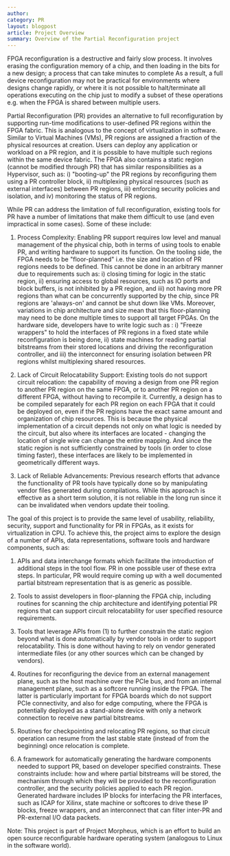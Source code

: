 ```yaml
---
author: 
category: PR
layout: blogpost
article: Project Overview
summary: Overview of the Partial Reconfiguration project
---
```

FPGA reconfiguration is a destructive and fairly slow process. It involves erasing the configuration memory of a chip, and then loading in the bits for a new design; a process that can take minutes to complete As a result, a full device reconfiguration may not be practical for environments where designs change rapidly, or where it is not possible to halt/terminate all operations executing on the chip just to modify a subset of these operations e.g. when the FPGA is shared between multiple users. 

Partial Reconfiguration (PR) provides an alternative to full reconfiguration by supporting run-time modifications to user-defined PR regions within the FPGA fabric. This is analogous to the concept of virtualization in software. Similar to Virtual Machines (VMs), PR regions are assigned a fraction of the physical resources at creation. Users can deploy any application or workload on a PR region, and it is possible to have multiple such regions within the same device fabric. The FPGA also contains a static region (cannot be modified through PR) that has similar responsibilities as a Hypervisor, such as: i) "booting-up" the PR regions by reconfiguring them using a PR controller block, ii) multiplexing physical resources (such as external interfaces) between PR regions, iii) enforcing security policies and isolation, and iv) monitoring the status of PR regions.  


While PR can address the limitation of full reconfiguration, existing tools for PR have a number of limitations that make them difficult to use (and even impractical in some cases). Some of these include:
1. Process Complexity: Enabling PR support requires low level and manual management of the physical chip, both in terms of using tools to enable PR, and writing hardware to support its function. On the tooling side, the FPGA needs to be "floor-planned" i.e. the size and location of PR regions needs to be defined. This cannot be done in an arbitrary manner due to requirements such as: i) closing timing for logic in the static region, ii) ensuring access to global resources, such as IO ports and block buffers, is not inhibited by a PR region, and iii) not having more PR regions than what can be concurrently supported by the chip, since PR regions are 'always-on' and cannot be shut down like VMs. Moreover, variations in chip architecture and size mean that this floor-planning may need to be done multiple times to support all target FPGAs. On the hardware side, developers have to write logic such as : i) "Freeze wrappers" to hold the interfaces of PR regions in a fixed state while reconfiguration is being done, ii) state machines for reading partial bitstreams from their stored locations and driving the reconfiguration controller, and iii) the interconnect for ensuring isolation between PR regions whilst multiplexing shared resources. 

2. Lack of Circuit Relocatability Support: Existing tools do not support circuit relocation: the capability of moving a design from one PR region to another PR region on the same FPGA, or to another PR region on a different FPGA, without having to recompile it. Currently, a design has to be compiled separately for each PR region on each FPGA that it could be deployed on, even if the PR regions have the exact same amount and organization of chip resources. This is because the physical implementation of a circuit depends not only on what logic is needed by the circuit, but also where its interfaces are located - changing the location of single wire can change the entire mapping. And since the static region is not sufficiently constrained by tools (in order to close timing faster), these interfaces are likely to be implemented in geometrically different ways. 

3. Lack of Reliable Advancements: Previous research efforts that advance the functionality of PR tools have typically done so by manipulating vendor files generated during compilations. While this approach is effective as a short term solution, it is not reliable in the long run since it can be invalidated when vendors update their tooling. 

The goal of this project is to provide the same level of usability, reliability, security, support and functionality for PR in FPGAs, as it exists for virtualization in CPU. To achieve this, the project aims to explore the design of a number of APIs, data representations,  software tools and hardware components, such as:
1. APIs and data interchange formats which facilitate the introduction of additional steps in the tool flow. PR in one possible user of these extra steps. In particular, PR would require coming up with a well documented partial bitstream representation that is as generic as possible. 

2. Tools to assist developers in floor-planning the FPGA chip, including routines for scanning the chip architecture and identifying potential PR regions that can support circuit relocatability for user specified resource requirements. 

3. Tools that leverage APIs from (1) to further constrain the static region  beyond what is done automatically by vendor tools in order to support relocatability. This is done without having to rely on vendor generated intermediate files (or any other sources which can be changed by vendors).

4. Routines for reconfiguring the device from an external management plane, such as the host machine over the PCIe bus, and from an internal management plane, such as a softcore running inside the FPGA. The latter is particularly important for FPGA boards which do not support PCIe connectivity, and also for edge computing, where the FPGA is potentially deployed as a stand-alone device with only a network connection to receive new partial bitstreams. 

5. Routines for checkpointing and relocating PR regions, so that circuit operation can resume from the last stable state (instead of from the beginning) once relocation is complete. 

6. A framework for automatically generating the hardware components needed to support PR, based on developer specified constraints. These constraints include: how and where partial bitstreams will be stored, the mechanism through which they will be provided to the reconfiguration controller, and the security policies applied to each PR region. Generated hardware includes IP blocks for interfacing the PR interfaces, such as ICAP for Xilinx, state machine or softcores to drive these IP blocks, freeze wrappers, and an interconnect that can filter inter-PR and PR-external I/O data packets. 


Note: This project is part of Project Morpheus, which is an effort to build an open source reconfigurable hardware operating system (analogous to Linux in the software world).